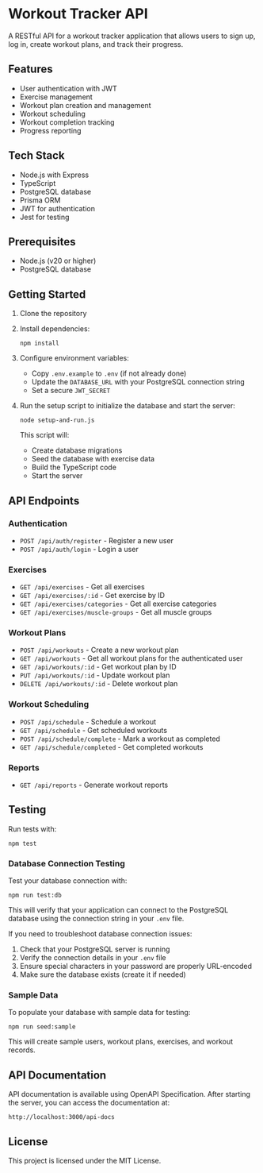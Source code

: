 # Workout Tracker API

A RESTful API for a workout tracker application that allows users to sign up, log in, create workout plans, and track their progress.

## Features

- User authentication with JWT
- Exercise management
- Workout plan creation and management
- Workout scheduling
- Workout completion tracking
- Progress reporting

## Tech Stack

- Node.js with Express
- TypeScript
- PostgreSQL database
- Prisma ORM
- JWT for authentication
- Jest for testing

## Prerequisites

- Node.js (v20 or higher)
- PostgreSQL database

## Getting Started

1. Clone the repository
2. Install dependencies:
   ```
   npm install
   ```
3. Configure environment variables:
   - Copy `.env.example` to `.env` (if not already done)
   - Update the `DATABASE_URL` with your PostgreSQL connection string
   - Set a secure `JWT_SECRET`

4. Run the setup script to initialize the database and start the server:
   ```
   node setup-and-run.js
   ```

   This script will:
   - Create database migrations
   - Seed the database with exercise data
   - Build the TypeScript code
   - Start the server

## API Endpoints

### Authentication

- `POST /api/auth/register` - Register a new user
- `POST /api/auth/login` - Login a user

### Exercises

- `GET /api/exercises` - Get all exercises
- `GET /api/exercises/:id` - Get exercise by ID
- `GET /api/exercises/categories` - Get all exercise categories
- `GET /api/exercises/muscle-groups` - Get all muscle groups

### Workout Plans

- `POST /api/workouts` - Create a new workout plan
- `GET /api/workouts` - Get all workout plans for the authenticated user
- `GET /api/workouts/:id` - Get workout plan by ID
- `PUT /api/workouts/:id` - Update workout plan
- `DELETE /api/workouts/:id` - Delete workout plan

### Workout Scheduling

- `POST /api/schedule` - Schedule a workout
- `GET /api/schedule` - Get scheduled workouts
- `POST /api/schedule/complete` - Mark a workout as completed
- `GET /api/schedule/completed` - Get completed workouts

### Reports

- `GET /api/reports` - Generate workout reports

## Testing

Run tests with:

```
npm test
```

### Database Connection Testing

Test your database connection with:

```
npm run test:db
```

This will verify that your application can connect to the PostgreSQL database using the connection string in your `.env` file.

If you need to troubleshoot database connection issues:

1. Check that your PostgreSQL server is running
2. Verify the connection details in your `.env` file
3. Ensure special characters in your password are properly URL-encoded
4. Make sure the database exists (create it if needed)

### Sample Data

To populate your database with sample data for testing:

```
npm run seed:sample
```

This will create sample users, workout plans, exercises, and workout records.

## API Documentation

API documentation is available using OpenAPI Specification. After starting the server, you can access the documentation at:

```
http://localhost:3000/api-docs
```

## License

This project is licensed under the MIT License.
